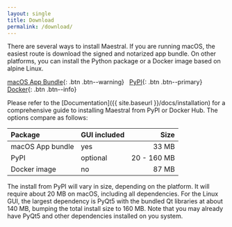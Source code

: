 ```yaml
---
layout: single
title: Download
permalink: /download/
---
```


There are several ways to install Maestral. If you are running macOS, the easiest route is
download the signed and notarized app bundle. On other platforms, you can install the
Python package or a Docker image based on alpine Linux.

[macOS App Bundle](https://github.com/SamSchott/maestral/releases){: .btn .btn--warning} &nbsp; [PyPI](https://pypi.org/project/maestral/){: .btn .btn--primary} &nbsp; [Docker](https://hub.docker.com/r/maestraldbx/maestral){: .btn .btn--info}

Please refer to the [Documentation]({{ site.baseurl }}/docs/installation) for a
comprehensive guide to installing Maestral from PyPI or Docker Hub. The options compare as
follows:

| Package          | GUI included | Size        |
| :---             | :---         |        ---: |
| macOS App bundle | yes          | 33 MB       |
| PyPI             | optional     | 20 - 160 MB |
| Docker image     | no           | 87 MB       |

The install from PyPI will vary in size, depending on the platform. It will require about
20 MB on macOS, including all dependencies. For the Linux GUI, the largest dependency is
PyQt5 with the bundled Qt libraries at about 140 MB, bumping the total install size to
160 MB. Note that you may already have PyQt5 and other dependencies installed on you
system.

